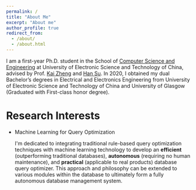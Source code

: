 ```yaml
---
permalink: /
title: "About Me"
excerpt: "About me"
author_profile: true
redirect_from: 
  - /about/
  - /about.html
---
```


I am a first-year Ph.D. student in the School of [Computer Science and Engineering](https://en.uestc.edu.cn/info/1015/1407.htm) at University of Electronic Science and Technology of China, advised by Prof. [Kai Zheng](https://zheng-kai.com/) and [Han Su](https://ydri.uestc.edu.cn/info/1049/1041.htm). In 2020, I obtained my dual Bachelor’s degrees in Electrical and Electronics Engineering from University of Electronic Science and Technology of China and University of Glasgow (Graduated with First-class honor degree).

Research Interests
======
* Machine Learning for Query Optimization
  
  I'm dedicated to integrating traditional rule-based query optimization techniques with machine learning technology to develop an **efficient** (outperforming traditional databases), **autonomous** (requiring no human maintenance), and **practical** (applicable to real products) database query optimizer. This approach and philosophy can be extended to various modules within the database to ultimately form a fully autonomous database management system.

